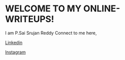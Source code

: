# WELCOME TO MY ONLINE-WRITEUPS!
I am P.Sai Srujan Reddy
Connect to me here,

[Linkedin](www.linkedin.com/in/pothamsetti-sai-srujan-reddy)

[Instagram](https://www.instagram.com/naruto_ak77/)

